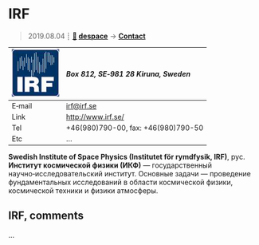 # IRF
> 2019.08.04 ┊ **[🚀](../index/index.md) [despace](index.md)** → **[Contact](contact.md)**

|[![](f/contact/i/irf_logo1_thumb.jpg)](f/contact/i/irf_logo1.png)|*Box 812, SE‑981 28 Kiruna, Sweden*|
|:--|:--|
|E‑mail| <irf@irf.se> |
|Link| <http://www.irf.se/> |
|Tel| +46(980)790-00, fax: +46(980)790-50 |
|Etc| … |

**Swedish Institute of Space Physics (Institutet för rymdfysik, IRF)**, рус. **Институт космической физики (ИКФ)** — государственный научно‑исследовательский институт. Основные задачи — проведение фундаментальных исследований в области космической физики, космической техники и физики атмосферы.


<p style="page-break-after:always"> </p>

## IRF, comments

…

